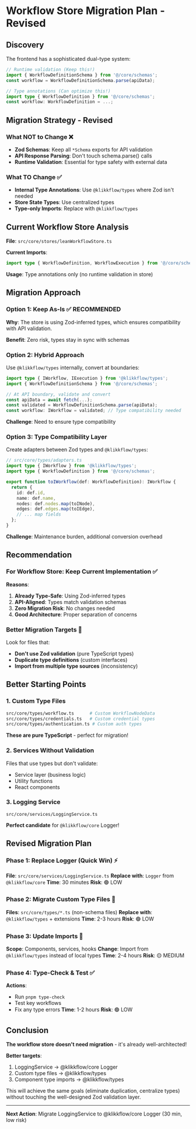 # Workflow Store Migration Plan - Revised

## Discovery

The frontend has a sophisticated dual-type system:

```typescript
// Runtime validation (Keep this!)
import { WorkflowDefinitionSchema } from '@/core/schemas';
const workflow = WorkflowDefinitionSchema.parse(apiData);

// Type annotations (Can optimize this!)
import type { WorkflowDefinition } from '@/core/schemas';
const workflow: WorkflowDefinition = ...;
```

## Migration Strategy - Revised

### What NOT to Change ❌
- **Zod Schemas**: Keep all `*Schema` exports for API validation
- **API Response Parsing**: Don't touch schema.parse() calls
- **Runtime Validation**: Essential for type safety with external data

### What TO Change ✅
- **Internal Type Annotations**: Use `@klikkflow/types` where Zod isn't needed
- **Store State Types**: Use centralized types
- **Type-only Imports**: Replace with `@klikkflow/types`

## Current Workflow Store Analysis

**File**: `src/core/stores/leanWorkflowStore.ts`

**Current Imports**:
```typescript
import type { WorkflowDefinition, WorkflowExecution } from '@/core/schemas';
```

**Usage**: Type annotations only (no runtime validation in store)

## Migration Approach

### Option 1: Keep As-Is ✅ RECOMMENDED
**Why**: The store is using Zod-inferred types, which ensures compatibility with API validation.

**Benefit**: Zero risk, types stay in sync with schemas

### Option 2: Hybrid Approach
Use `@klikkflow/types` internally, convert at boundaries:

```typescript
import type { IWorkflow, IExecution } from '@klikkflow/types';
import { WorkflowDefinitionSchema } from '@/core/schemas';

// At API boundary, validate and convert
const apiData = await fetch(...);
const validated = WorkflowDefinitionSchema.parse(apiData);
const workflow: IWorkflow = validated; // Type compatibility needed
```

**Challenge**: Need to ensure type compatibility

### Option 3: Type Compatibility Layer
Create adapters between Zod types and `@klikkflow/types`:

```typescript
// src/core/types/adapters.ts
import type { IWorkflow } from '@klikkflow/types';
import type { WorkflowDefinition } from '@/core/schemas';

export function toIWorkflow(def: WorkflowDefinition): IWorkflow {
  return {
    id: def.id,
    name: def.name,
    nodes: def.nodes.map(toINode),
    edges: def.edges.map(toIEdge),
    // ... map fields
  };
}
```

**Challenge**: Maintenance burden, additional conversion overhead

## Recommendation

### For Workflow Store: Keep Current Implementation ✅

**Reasons**:
1. **Already Type-Safe**: Using Zod-inferred types
2. **API-Aligned**: Types match validation schemas
3. **Zero Migration Risk**: No changes needed
4. **Good Architecture**: Proper separation of concerns

### Better Migration Targets 🎯

Look for files that:
- **Don't use Zod validation** (pure TypeScript types)
- **Duplicate type definitions** (custom interfaces)
- **Import from multiple type sources** (inconsistency)

## Better Starting Points

### 1. Custom Type Files
```bash
src/core/types/workflow.ts      # Custom WorkflowNodeData
src/core/types/credentials.ts   # Custom credential types
src/core/types/authentication.ts # Custom auth types
```

**These are pure TypeScript** - perfect for migration!

### 2. Services Without Validation
Files that use types but don't validate:
- Service layer (business logic)
- Utility functions
- React components

### 3. Logging Service
```
src/core/services/LoggingService.ts
```

**Perfect candidate** for `@klikkflow/core` Logger!

## Revised Migration Plan

### Phase 1: Replace Logger (Quick Win) ⚡
**File**: `src/core/services/LoggingService.ts`
**Replace with**: `Logger` from `@klikkflow/core`
**Time**: 30 minutes
**Risk**: 🟢 LOW

### Phase 2: Migrate Custom Type Files 📝
**Files**: `src/core/types/*.ts` (non-schema files)
**Replace with**: `@klikkflow/types` + extensions
**Time**: 2-3 hours
**Risk**: 🟢 LOW

### Phase 3: Update Imports 🔄
**Scope**: Components, services, hooks
**Change**: Import from `@klikkflow/types` instead of local types
**Time**: 2-4 hours
**Risk**: 🟡 MEDIUM

### Phase 4: Type-Check & Test ✅
**Actions**:
- Run `pnpm type-check`
- Test key workflows
- Fix any type errors
**Time**: 1-2 hours
**Risk**: 🟢 LOW

## Conclusion

**The workflow store doesn't need migration** - it's already well-architected!

**Better targets**:
1. LoggingService → @klikkflow/core Logger
2. Custom type files → @klikkflow/types
3. Component type imports → @klikkflow/types

This will achieve the same goals (eliminate duplication, centralize types) without touching the well-designed Zod validation layer.

---

**Next Action**: Migrate LoggingService to @klikkflow/core Logger (30 min, low risk)